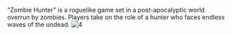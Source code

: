 "Zombie Hunter"
is a roguelike game set in a post-apocalyptic world overrun by zombies. Players take on the role of a hunter who faces endless waves of the undead.
![4](https://github.com/user-attachments/assets/b7fefa42-6496-4ba0-8c84-87542552afcc)
